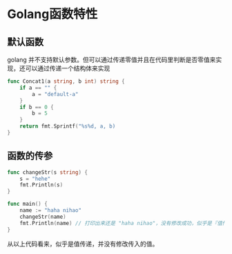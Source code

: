 # Golang函数特性

## 默认函数


golang 并不支持默认参数。但可以通过传递零值并且在代码里判断是否零值来实现，还可以通过传递一个结构体来实现
```go
func Concat1(a string, b int) string {
    if a == "" {
        a = "default-a"
    }
    if b == 0 {
        b = 5
    }
    return fmt.Sprintf("%s%d, a, b)
}
```

## 函数的传参

```go
func changeStr(s string) {
    s = "hehe"
    fmt.Println(s)
}

func main() {
    name := "haha nihao"
    changeStr(name)
    fmt.Println(name) // 打印出来还是 "haha nihao"，没有修改成功，似乎是『值传递』
}
```

从以上代码看来，似乎是值传递，并没有修改传入的值。